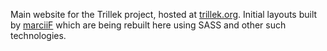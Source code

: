 Main website for the Trillek project, hosted at [trillek.org][]. Initial layouts built by [marciiF][] which are being rebuilt here using SASS and other such technologies.

[trillek.org]: http://trillek.org/
[marciiF]: http://www.reddit.com/user/marciiF